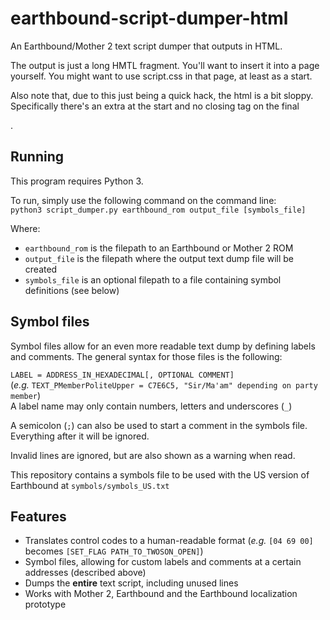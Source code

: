 # earthbound-script-dumper-html
An Earthbound/Mother 2 text script dumper that outputs in HTML.

The output is just a long HMTL fragment. You'll want to insert it into a page yourself. You might want to use script.css in that page, at least as a start.

Also note that, due to this just being a quick hack, the html is a bit sloppy. Specifically there's an extra </section> at the start and no closing tag on the final <section>.

## Running
This program requires Python 3.

To run, simply use the following command on the command line:  
`python3 script_dumper.py earthbound_rom output_file [symbols_file]`

Where:
- `earthbound_rom` is the filepath to an Earthbound or Mother 2 ROM
- `output_file` is the filepath where the output text dump file will be created
- `symbols_file` is an optional filepath to a file containing symbol definitions (see below)

## Symbol files
Symbol files allow for an even more readable text dump by defining labels and comments. The general syntax for those files is the following:

`LABEL = ADDRESS_IN_HEXADECIMAL[, OPTIONAL COMMENT]`  
(*e.g.* `TEXT_PMemberPoliteUpper = C7E6C5, "Sir/Ma'am" depending on party member`)  
A label name may only contain numbers, letters and underscores (`_`)

A semicolon (`;`) can also be used to start a comment in the symbols file. Everything after it will be ignored.

Invalid lines are ignored, but are also shown as a warning when read.


This repository contains a symbols file to be used with the US version of Earthbound at `symbols/symbols_US.txt`

## Features
- Translates control codes to a human-readable format (*e.g.* `[04 69 00]` becomes `[SET_FLAG PATH_TO_TWOSON_OPEN]`)
- Symbol files, allowing for custom labels and comments at a certain addresses (described above)
- Dumps the **entire** text script, including unused lines
- Works with Mother 2, Earthbound and the Earthbound localization prototype
